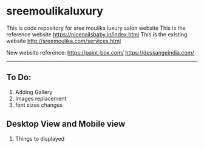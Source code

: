 # sreemoulikaluxury
This is code repository for sree moulika luxury salon website
This is the reference website https://nicenailsbaby.in/index.html
This is the existing website http://sreemoulika.com/services.html

New website reference: https://paint-box.com/
https://dessangeindia.com/




--------------------------------------------------------------
## To Do: 
1. Adding Gallery
2. Images replacement
3. font sizes changes
## Desktop View and Mobile view

1. Things to displayed